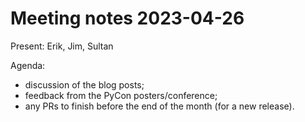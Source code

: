 # Meeting notes 2023-04-26

Present: Erik, Jim, Sultan

Agenda:

- discussion of the blog posts;
- feedback from the PyCon posters/conference;
- any PRs to finish before the end of the month (for a new release).
